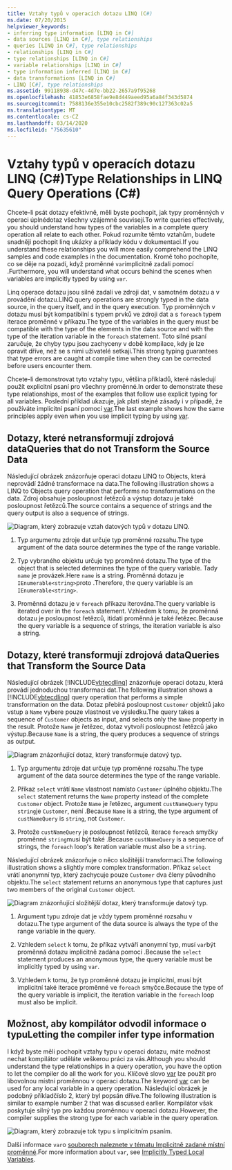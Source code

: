 ```yaml
---
title: Vztahy typů v operacích dotazu LINQ (C#)
ms.date: 07/20/2015
helpviewer_keywords:
- inferring type information [LINQ in C#]
- data sources [LINQ in C#], type relationships
- queries [LINQ in C#], type relationships
- relationships [LINQ in C#]
- type relationships [LINQ in C#]
- variable relationships [LINQ in C#]
- type information inferred [LINQ in C#]
- data transformations [LINQ in C#]
- LINQ [C#], type relationships
ms.assetid: 99118938-d47c-4d7e-bb22-2657a9f95268
ms.openlocfilehash: 41853e6858fae9e8d449aeed95a6a84f343d5874
ms.sourcegitcommit: 7588136e355e10cbc2582f389c90c127363c02a5
ms.translationtype: MT
ms.contentlocale: cs-CZ
ms.lasthandoff: 03/14/2020
ms.locfileid: "75635610"
---
```

# <a name="type-relationships-in-linq-query-operations-c"></a><span data-ttu-id="827b2-102">Vztahy typů v operacích dotazu LINQ (C#)</span><span class="sxs-lookup"><span data-stu-id="827b2-102">Type Relationships in LINQ Query Operations (C#)</span></span>
<span data-ttu-id="827b2-103">Chcete-li psát dotazy efektivně, měli byste pochopit, jak typy proměnných v operaci úplnédotaz všechny vzájemně souvisejí.</span><span class="sxs-lookup"><span data-stu-id="827b2-103">To write queries effectively, you should understand how types of the variables in a complete query operation all relate to each other.</span></span> <span data-ttu-id="827b2-104">Pokud rozumíte těmto vztahům, budete snadněji pochopit linq ukázky a příklady kódu v dokumentaci.</span><span class="sxs-lookup"><span data-stu-id="827b2-104">If you understand these relationships you will more easily comprehend the LINQ samples and code examples in the documentation.</span></span> <span data-ttu-id="827b2-105">Kromě toho pochopíte, co se děje na pozadí, když proměnné `var`implicitně zadali pomocí .</span><span class="sxs-lookup"><span data-stu-id="827b2-105">Furthermore, you will understand what occurs behind the scenes when variables are implicitly typed by using `var`.</span></span>  
  
 <span data-ttu-id="827b2-106">Linq operace dotazu jsou silně zadali ve zdroji dat, v samotném dotazu a v provádění dotazu.</span><span class="sxs-lookup"><span data-stu-id="827b2-106">LINQ query operations are strongly typed in the data source, in the query itself, and in the query execution.</span></span> <span data-ttu-id="827b2-107">Typ proměnných v dotazu musí být kompatibilní s typem prvků ve zdroji dat a s `foreach` typem iterace proměnné v příkazu.</span><span class="sxs-lookup"><span data-stu-id="827b2-107">The type of the variables in the query must be compatible with the type of the elements in the data source and with the type of the iteration variable in the `foreach` statement.</span></span> <span data-ttu-id="827b2-108">Toto silné psaní zaručuje, že chyby typu jsou zachyceny v době kompilace, kdy je lze opravit dříve, než se s nimi uživatelé setkají.</span><span class="sxs-lookup"><span data-stu-id="827b2-108">This strong typing guarantees that type errors are caught at compile time when they can be corrected before users encounter them.</span></span>  
  
 <span data-ttu-id="827b2-109">Chcete-li demonstrovat tyto vztahy typu, většina příkladů, které následují použít explicitní psaní pro všechny proměnné.</span><span class="sxs-lookup"><span data-stu-id="827b2-109">In order to demonstrate these type relationships, most of the examples that follow use explicit typing for all variables.</span></span> <span data-ttu-id="827b2-110">Poslední příklad ukazuje, jak platí stejné zásady i v případě, že používáte implicitní psaní pomocí [var](../../../language-reference/keywords/var.md).</span><span class="sxs-lookup"><span data-stu-id="827b2-110">The last example shows how the same principles apply even when you use implicit typing by using [var](../../../language-reference/keywords/var.md).</span></span>  
  
## <a name="queries-that-do-not-transform-the-source-data"></a><span data-ttu-id="827b2-111">Dotazy, které netransformují zdrojová data</span><span class="sxs-lookup"><span data-stu-id="827b2-111">Queries that do not Transform the Source Data</span></span>  
 <span data-ttu-id="827b2-112">Následující obrázek znázorňuje operaci dotazu LINQ to Objects, která neprovádí žádné transformace na data.</span><span class="sxs-lookup"><span data-stu-id="827b2-112">The following illustration shows a LINQ to Objects query operation that performs no transformations on the data.</span></span> <span data-ttu-id="827b2-113">Zdroj obsahuje posloupnost řetězců a výstup dotazu je také posloupnost řetězců.</span><span class="sxs-lookup"><span data-stu-id="827b2-113">The source contains a sequence of strings and the query output is also a sequence of strings.</span></span>  
  
 ![Diagram, který zobrazuje vztah datových typů v dotazu LINQ.](./media/type-relationships-in-linq-query-operations/linq-query-data-type-relation.png)  
  
1. <span data-ttu-id="827b2-115">Typ argumentu zdroje dat určuje typ proměnné rozsahu.</span><span class="sxs-lookup"><span data-stu-id="827b2-115">The type argument of the data source determines the type of the range variable.</span></span>  
  
2. <span data-ttu-id="827b2-116">Typ vybraného objektu určuje typ proměnné dotazu.</span><span class="sxs-lookup"><span data-stu-id="827b2-116">The type of the object that is selected determines the type of the query variable.</span></span> <span data-ttu-id="827b2-117">Tady `name` je provázek.</span><span class="sxs-lookup"><span data-stu-id="827b2-117">Here `name` is a string.</span></span> <span data-ttu-id="827b2-118">Proměnná dotazu je `IEnumerable<string>`proto .</span><span class="sxs-lookup"><span data-stu-id="827b2-118">Therefore, the query variable is an `IEnumerable<string>`.</span></span>  
  
3. <span data-ttu-id="827b2-119">Proměnná dotazu je v `foreach` příkazu iterována.</span><span class="sxs-lookup"><span data-stu-id="827b2-119">The query variable is iterated over in the `foreach` statement.</span></span> <span data-ttu-id="827b2-120">Vzhledem k tomu, že proměnná dotazu je posloupnost řetězců, itidati proměnná je také řetězec.</span><span class="sxs-lookup"><span data-stu-id="827b2-120">Because the query variable is a sequence of strings, the iteration variable is also a string.</span></span>  
  
## <a name="queries-that-transform-the-source-data"></a><span data-ttu-id="827b2-121">Dotazy, které transformují zdrojová data</span><span class="sxs-lookup"><span data-stu-id="827b2-121">Queries that Transform the Source Data</span></span>  
 <span data-ttu-id="827b2-122">Následující obrázek [!INCLUDE[vbtecdlinq](~/includes/vbtecdlinq-md.md)] znázorňuje operaci dotazu, která provádí jednoduchou transformaci dat.</span><span class="sxs-lookup"><span data-stu-id="827b2-122">The following illustration shows a [!INCLUDE[vbtecdlinq](~/includes/vbtecdlinq-md.md)] query operation that performs a simple transformation on the data.</span></span> <span data-ttu-id="827b2-123">Dotaz přebírá posloupnost `Customer` objektů jako vstup a `Name` vybere pouze vlastnost ve výsledku.</span><span class="sxs-lookup"><span data-stu-id="827b2-123">The query takes a sequence of `Customer` objects as input, and selects only the `Name` property in the result.</span></span> <span data-ttu-id="827b2-124">Protože `Name` je řetězec, dotaz vytvoří posloupnost řetězců jako výstup.</span><span class="sxs-lookup"><span data-stu-id="827b2-124">Because `Name` is a string, the query produces a sequence of strings as output.</span></span>  
  
 ![Diagram znázorňující dotaz, který transformuje datový typ.](./media/type-relationships-in-linq-query-operations/linq-query-transform-data-type.png)  
  
1. <span data-ttu-id="827b2-126">Typ argumentu zdroje dat určuje typ proměnné rozsahu.</span><span class="sxs-lookup"><span data-stu-id="827b2-126">The type argument of the data source determines the type of the range variable.</span></span>  
  
2. <span data-ttu-id="827b2-127">Příkaz `select` vrátí `Name` vlastnost namísto `Customer` úplného objektu.</span><span class="sxs-lookup"><span data-stu-id="827b2-127">The `select` statement returns the `Name` property instead of the complete `Customer` object.</span></span> <span data-ttu-id="827b2-128">Protože `Name` je řetězec, argument `custNameQuery` typu `string`je `Customer`, není .</span><span class="sxs-lookup"><span data-stu-id="827b2-128">Because `Name` is a string, the type argument of `custNameQuery` is `string`, not `Customer`.</span></span>  
  
3. <span data-ttu-id="827b2-129">Protože `custNameQuery` je posloupnost řetězců, iterace `foreach` smyčky proměnné `string`musí být také .</span><span class="sxs-lookup"><span data-stu-id="827b2-129">Because `custNameQuery` is a sequence of strings, the `foreach` loop's iteration variable must also be a `string`.</span></span>  
  
 <span data-ttu-id="827b2-130">Následující obrázek znázorňuje o něco složitější transformaci.</span><span class="sxs-lookup"><span data-stu-id="827b2-130">The following illustration shows a slightly more complex transformation.</span></span> <span data-ttu-id="827b2-131">Příkaz `select` vrátí anonymní typ, který zachycuje pouze `Customer` dva členy původního objektu.</span><span class="sxs-lookup"><span data-stu-id="827b2-131">The `select` statement returns an anonymous type that captures just two members of the original `Customer` object.</span></span>  
  
 ![Diagram znázorňující složitější dotaz, který transformuje datový typ.](./media/type-relationships-in-linq-query-operations/linq-complex-query-transform-data-type.png)  
  
1. <span data-ttu-id="827b2-133">Argument typu zdroje dat je vždy typem proměnné rozsahu v dotazu.</span><span class="sxs-lookup"><span data-stu-id="827b2-133">The type argument of the data source is always the type of the range variable in the query.</span></span>  
  
2. <span data-ttu-id="827b2-134">Vzhledem `select` k tomu, že příkaz vytváří anonymní typ, musí `var`být proměnná dotazu implicitně zadána pomocí .</span><span class="sxs-lookup"><span data-stu-id="827b2-134">Because the `select` statement produces an anonymous type, the query variable must be implicitly typed by using `var`.</span></span>  
  
3. <span data-ttu-id="827b2-135">Vzhledem k tomu, že typ proměnné dotazu je implicitní, musí být implicitní také iterace proměnné ve `foreach` smyčce.</span><span class="sxs-lookup"><span data-stu-id="827b2-135">Because the type of the query variable is implicit, the iteration variable in the `foreach` loop must also be implicit.</span></span>  
  
## <a name="letting-the-compiler-infer-type-information"></a><span data-ttu-id="827b2-136">Možnost, aby kompilátor odvodil informace o typu</span><span class="sxs-lookup"><span data-stu-id="827b2-136">Letting the compiler infer type information</span></span>  
 <span data-ttu-id="827b2-137">I když byste měli pochopit vztahy typu v operaci dotazu, máte možnost nechat kompilátor uděláte veškerou práci za vás.</span><span class="sxs-lookup"><span data-stu-id="827b2-137">Although you should understand the type relationships in a query operation, you have the option to let the compiler do all the work for you.</span></span> <span data-ttu-id="827b2-138">Klíčové slovo [var](../../../language-reference/keywords/var.md) lze použít pro libovolnou místní proměnnou v operaci dotazu.</span><span class="sxs-lookup"><span data-stu-id="827b2-138">The keyword [var](../../../language-reference/keywords/var.md) can be used for any local variable in a query operation.</span></span> <span data-ttu-id="827b2-139">Následující obrázek je podobný příkladčíslo 2, který byl popsán dříve.</span><span class="sxs-lookup"><span data-stu-id="827b2-139">The following illustration is similar to example number 2 that was discussed earlier.</span></span> <span data-ttu-id="827b2-140">Kompilátor však poskytuje silný typ pro každou proměnnou v operaci dotazu.</span><span class="sxs-lookup"><span data-stu-id="827b2-140">However, the compiler supplies the strong type for each variable in the query operation.</span></span>  
  
 ![Diagram, který zobrazuje tok typu s implicitním psaním.](./media/type-relationships-in-linq-query-operations/linq-type-flow-implicit-typing.png)  
  
 <span data-ttu-id="827b2-142">Další informace `var`o [souborech naleznete v tématu Implicitně zadané místní proměnné](../../classes-and-structs/implicitly-typed-local-variables.md).</span><span class="sxs-lookup"><span data-stu-id="827b2-142">For more information about `var`, see [Implicitly Typed Local Variables](../../classes-and-structs/implicitly-typed-local-variables.md).</span></span>  

